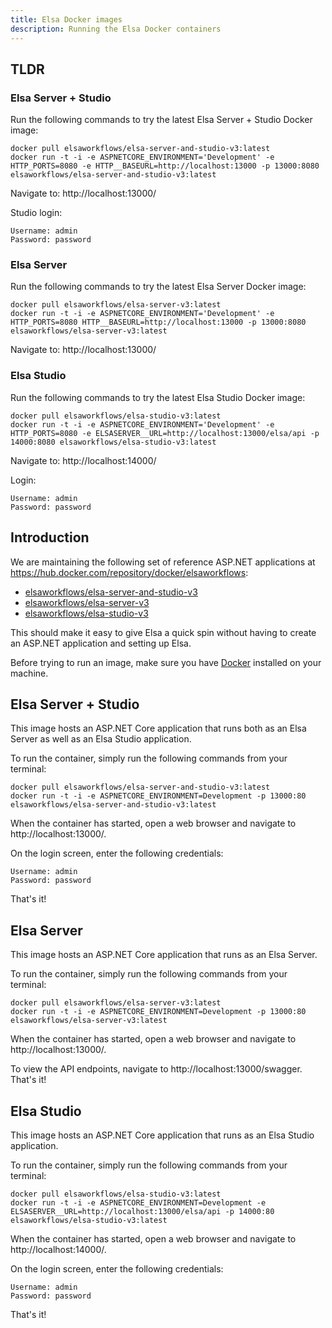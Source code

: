 ```yaml
---
title: Elsa Docker images
description: Running the Elsa Docker containers
---
```


## TLDR

### Elsa Server + Studio

Run the following commands to try the latest Elsa Server + Studio Docker image:

```shell
docker pull elsaworkflows/elsa-server-and-studio-v3:latest
docker run -t -i -e ASPNETCORE_ENVIRONMENT='Development' -e HTTP_PORTS=8080 -e HTTP__BASEURL=http://localhost:13000 -p 13000:8080 elsaworkflows/elsa-server-and-studio-v3:latest
```

Navigate to: http://localhost:13000/

Studio login:
```
Username: admin
Password: password
```

### Elsa Server

Run the following commands to try the latest Elsa Server Docker image:

```shell
docker pull elsaworkflows/elsa-server-v3:latest
docker run -t -i -e ASPNETCORE_ENVIRONMENT='Development' -e HTTP_PORTS=8080 HTTP__BASEURL=http://localhost:13000 -p 13000:8080 elsaworkflows/elsa-server-v3:latest
```

Navigate to: http://localhost:13000/

### Elsa Studio

Run the following commands to try the latest Elsa Studio Docker image:

```shell
docker pull elsaworkflows/elsa-studio-v3:latest
docker run -t -i -e ASPNETCORE_ENVIRONMENT='Development' -e HTTP_PORTS=8080 -e ELSASERVER__URL=http://localhost:13000/elsa/api -p 14000:8080 elsaworkflows/elsa-studio-v3:latest
```

Navigate to: http://localhost:14000/

Login:
```
Username: admin
Password: password
```

## Introduction

We are maintaining the following set of reference ASP.NET applications at https://hub.docker.com/repository/docker/elsaworkflows:

- [elsaworkflows/elsa-server-and-studio-v3](https://hub.docker.com/repository/docker/elsaworkflows/elsa-server-and-studio-v3)
- [elsaworkflows/elsa-server-v3](https://hub.docker.com/repository/docker/elsaworkflows/elsa-server-v3)
- [elsaworkflows/elsa-studio-v3](https://hub.docker.com/repository/docker/elsaworkflows/elsa-studio-v3)

This should make it easy to give Elsa a quick spin without having to create an ASP.NET application and setting up Elsa.

Before trying to run an image, make sure you have [Docker](https://docs.docker.com/get-docker/) installed on your machine.

## Elsa Server + Studio

This image hosts an ASP.NET Core application that runs both as an Elsa Server as well as an Elsa Studio application.

To run the container, simply run the following commands from your terminal:

```shell
docker pull elsaworkflows/elsa-server-and-studio-v3:latest
docker run -t -i -e ASPNETCORE_ENVIRONMENT=Development -p 13000:80 elsaworkflows/elsa-server-and-studio-v3:latest
```

When the container has started, open a web browser and navigate to http://localhost:13000/.

On the login screen, enter the following credentials:

```
Username: admin
Password: password
```

That's it!

## Elsa Server

This image hosts an ASP.NET Core application that runs as an Elsa Server.

To run the container, simply run the following commands from your terminal:

```shell
docker pull elsaworkflows/elsa-server-v3:latest
docker run -t -i -e ASPNETCORE_ENVIRONMENT=Development -p 13000:80 elsaworkflows/elsa-server-v3:latest
```

When the container has started, open a web browser and navigate to http://localhost:13000/.

To view the API endpoints, navigate to http://localhost:13000/swagger.
That's it!

## Elsa Studio

This image hosts an ASP.NET Core application that runs as an Elsa Studio application.

To run the container, simply run the following commands from your terminal:

```shell
docker pull elsaworkflows/elsa-studio-v3:latest
docker run -t -i -e ASPNETCORE_ENVIRONMENT=Development -e ELSASERVER__URL=http://localhost:13000/elsa/api -p 14000:80 elsaworkflows/elsa-studio-v3:latest
```

When the container has started, open a web browser and navigate to http://localhost:14000/.

On the login screen, enter the following credentials:

```
Username: admin
Password: password
```

That's it!
